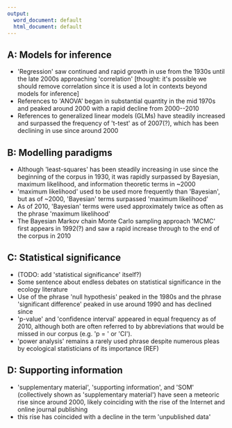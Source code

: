 ```yaml
---
output:
  word_document: default
  html_document: default
---
```

## A: Models for inference

- 'Regression' saw continued and rapid growth in use from the 1930s until the late 2000s approaching 'correlation' [thought: it's possible we should remove correlation since it is used a lot in contexts beyond models for inference]
- References to 'ANOVA' began in substantial quantity in the mid 1970s and peaked around 2000 with a rapid decline from 2000--2010
- References to generalized linear models (GLMs) have steadily increased and surpassed the frequency of 't-test' as of 2007(?), which has been declining in use since around 2000

## B: Modelling paradigms

- Although 'least-squares' has been steadily increasing in use since the beginning of the corpus in 1930, it was rapidly surpassed by Bayesian, maximum likelihood, and information theoretic terms in ~2000
- 'maximum likelihood' used to be used more frequently than 'Bayesian', but as of ~2000, 'Bayesian' terms surpassed 'maximum likelihood'
- As of 2010, 'Bayesian' terms were used approximately twice as often as the phrase 'maximum likelihood'
- The Bayesian Markov chain Monte Carlo sampling approach 'MCMC' first appears in 1992(?) and saw a rapid increase through to the end of the corpus in 2010

## C: Statistical significance

- (TODO: add 'statistical significance' itself?)
- Some sentence about endless debates on statistical significance in the ecology literature
- Use of the phrase 'null hypothesis' peaked in the 1980s and the phrase 'significant difference' peaked in use around 1990 and has declined since
- 'p-value' and 'confidence interval' appeared in equal frequency as of 2010, although both are often referred to by abbreviations that would be missed in our corpus (e.g. 'p = ' or 'CI').
- 'power analysis' remains a rarely used phrase despite numerous pleas by ecological statisticians of its importance (REF)

## D: Supporting information

- 'supplementary material', 'supporting information', and 'SOM' (collectively shown as 'supplementary material') have seen a meteoric rise since around 2000, likely coinciding with the rise of the Internet and online journal publishing
- this rise has coincided with a decline in the term 'unpublished data'

